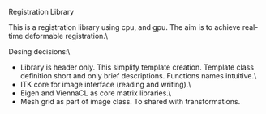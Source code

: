 Registration Library

This is a registration library using cpu, and gpu.
The aim is to achieve real-time deformable registration.\\


Desing decisions:\\
* Library is header only. This simplify template creation. Template class definition short and only brief descriptions. Functions names intuitive.\\
* ITK core for image interface (reading and writing).\\
* Eigen and ViennaCL as core matrix libraries.\\
* Mesh grid as part of image class. To shared with transformations.

